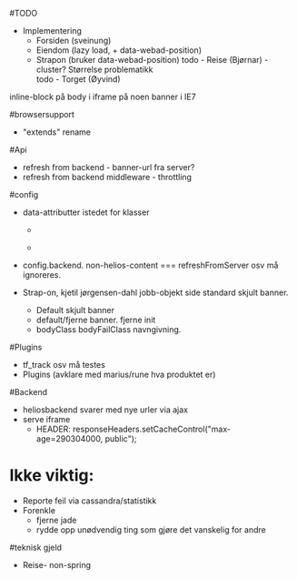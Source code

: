 #TODO
- Implementering
  - Forsiden  (sveinung)
  - Eiendom   (lazy load, + data-webad-position)
  - Strapon   (bruker data-webad-position)
  todo - Reise     (Bjørnar)
          - cluster? Størrelse problematikk          
  todo - Torget    (Øyvind)


inline-block på body i iframe på noen banner i IE7

#browsersupport
  - "extends" rename

#Api
- refresh from backend - banner-url fra server? 
- refresh from backend middleware - throttling

#config
- data-attributter istedet for klasser
  - <div data-webads="true" id="needed-id"></div>
  - <div data-webads="lazy" data-webad-position="lazy"></div>
  
- config.backend. 
  non-helios-content === refreshFromServer osv må ignoreres.

- Strap-on, kjetil jørgensen-dahl jobb-objekt side standard skjult banner.
    - Default skjult banner
    - default/fjerne banner. fjerne init
    - bodyClass bodyFailClass navngivning.


#Plugins
- tf_track osv må testes
- Plugins (avklare med marius/rune hva produktet er)


#Backend
  - heliosbackend svarer med nye urler via ajax
  - serve iframe 
    - HEADER: responseHeaders.setCacheControl("max-age=290304000, public");
  
# Ikke viktig:
- Reporte feil via cassandra/statistikk
- Forenkle
  - fjerne jade
  - rydde opp unødvendig ting som gjøre det vanskelig for andre

#teknisk gjeld
  - Reise- non-spring
